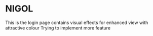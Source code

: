 # NIGOL

This is the login page contains visual effects for enhanced view with attractive colour
 Trying to implement more feature
